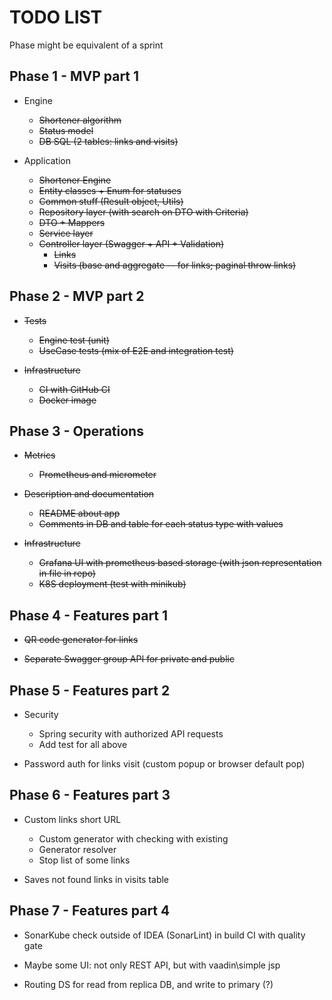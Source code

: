 TODO LIST
=========

Phase might be equivalent of a sprint

Phase 1 - MVP part 1
--------------------

* Engine
  - ~~Shortener algorithm~~
  - ~~Status model~~
  - ~~DB SQL (2 tables: links and visits)~~

* Application
  - ~~Shortener Engine~~
  - ~~Entity classes + Enum for statuses~~
  - ~~Common stuff (Result object, Utils)~~
  - ~~Repository layer (with search on DTO with Criteria)~~
  - ~~DTO + Mappers~~
  - ~~Service layer~~
  - ~~Controller layer (Swagger + API + Validation)~~
    - ~~Links~~
    - ~~Visits (base and aggregate -- for links; paginal throw links)~~


Phase 2 - MVP part 2
--------------------

* ~~Tests~~
  - ~~Engine test (unit)~~
  - ~~UseCase tests (mix of E2E and integration test)~~

* ~~Infrastructure~~
  - ~~CI with GitHub CI~~
  - ~~Docker image~~


Phase 3 - Operations
--------------------

* ~~Metrics~~
  - ~~Prometheus and micrometer~~

* ~~Description and documentation~~
  - ~~README about app~~
  - ~~Comments in DB and table for each status type with values~~

* ~~Infrastructure~~
  - ~~Grafana UI with prometheus based storage (with json representation in file in repo)~~
  - ~~K8S deployment (test with minikub)~~


Phase 4 - Features part 1
-------

* ~~QR code generator for links~~

* ~~Separate Swagger group API for private and public~~


Phase 5 - Features part 2
-------------------------

* Security
  - Spring security with authorized API requests
  - Add test for all above

* Password auth for links visit (custom popup or browser default pop)


Phase 6 - Features part 3
-------------------------

* Custom links short URL
  - Custom generator with checking with existing
  - Generator resolver
  - Stop list of some links

* Saves not found links in visits table


Phase 7 - Features part 4
-------------------------

* SonarKube check outside of IDEA (SonarLint) in build CI with quality gate

* Maybe some UI: not only REST API, but with vaadin\simple jsp

* Routing DS for read from replica DB, and write to primary (?)
